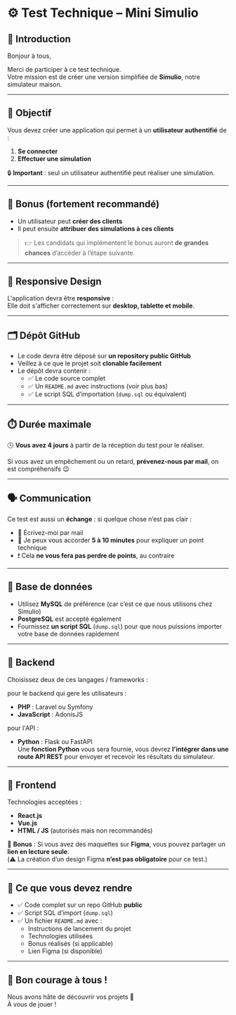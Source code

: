 # ⚙️ Test Technique – Mini Simulio

## 👋 Introduction

Bonjour à tous,

Merci de participer à ce test technique.  
Votre mission est de créer une version simplifiée de **Simulio**, notre simulateur maison.

---

## 🎯 Objectif

Vous devez créer une application qui permet à un **utilisateur authentifié** de :

1. **Se connecter**
2. **Effectuer une simulation**

🔒 **Important** : seul un utilisateur authentifié peut réaliser une simulation.

---

## 🎁 Bonus (fortement recommandé)

- Un utilisateur peut **créer des clients**
- Il peut ensuite **attribuer des simulations à ces clients**

> 👉 Les candidats qui implémentent le bonus auront **de grandes chances** d’accéder à l’étape suivante.

---

## 📱 Responsive Design

L'application devra être **responsive** :  
Elle doit s'afficher correctement sur **desktop, tablette et mobile**.

---

## 🗂️ Dépôt GitHub

- Le code devra être déposé sur **un repository public GitHub**
- Veillez à ce que le projet soit **clonable facilement**
- Le dépôt devra contenir :
  - ✅ Le code source complet
  - ✅ Un `README.md` avec instructions (voir plus bas)
  - ✅ Le script SQL d’importation (`dump.sql` ou équivalent)

---

## ⏱️ Durée maximale

🕓 **Vous avez 4 jours** à partir de la réception du test pour le réaliser.

Si vous avez un empêchement ou un retard, **prévenez-nous par mail**, on est compréhensifs 😉

---

## 🗣️ Communication

Ce test est aussi un **échange** : si quelque chose n’est pas clair :

- 📧 Écrivez-moi par mail
- 🤝 Je peux vous accorder **5 à 10 minutes** pour expliquer un point technique
- ❗ Cela **ne vous fera pas perdre de points**, au contraire

---

## 💾 Base de données

- Utilisez **MySQL** de préférence (car c’est ce que nous utilisons chez Simulio)
- **PostgreSQL** est accepté également
- Fournissez **un script SQL** (`dump.sql`) pour que nous puissions importer votre base de données rapidement

---

## 🧠 Backend

Choisissez deux de ces langages / frameworks :

pour le backend qui gere les utilisateurs :

- **PHP** : Laravel ou Symfony
- **JavaScript** : AdonisJS

pour l'API :

- **Python** : Flask ou FastAPI  
  Une **fonction Python** vous sera fournie, vous devrez **l'intégrer dans une route API REST** pour envoyer et recevoir les résultats du simulateur.

---

## 🎨 Frontend

Technologies acceptées :

- **React.js**
- **Vue.js**
- **HTML / JS** (autorisés mais non recommandés)

🎨 **Bonus** : Si vous avez des maquettes sur **Figma**, vous pouvez partager un **lien en lecture seule**.  
(⚠️ La création d’un design Figma **n’est pas obligatoire** pour ce test.)

---

## 📄 Ce que vous devez rendre

- ✅ Code complet sur un repo GitHub **public**
- ✅ Script SQL d’import (`dump.sql`)
- ✅ Un fichier `README.md` avec :
  - Instructions de lancement du projet
  - Technologies utilisées
  - Bonus réalisés (si applicable)
  - Lien Figma (si disponible)

---

## 🚀 Bon courage à tous !

Nous avons hâte de découvrir vos projets 🙂  
À vous de jouer !
